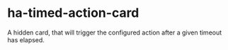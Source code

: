 # ha-timed-action-card
A hidden card, that will trigger the configured action after a given timeout has elapsed.
